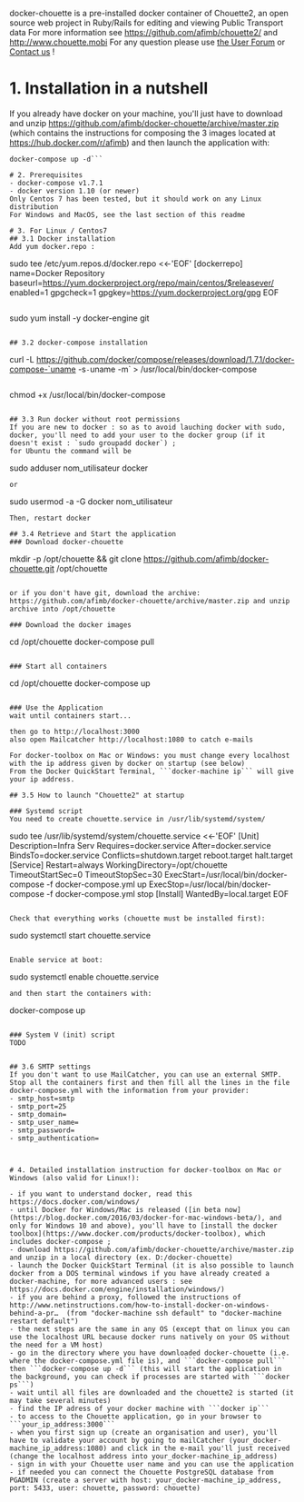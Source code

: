 docker-chouette is a pre-installed docker container 
of Chouette2, an open source web project in Ruby/Rails for editing and viewing Public Transport data
For more information see https://github.com/afimb/chouette2/
and http://www.chouette.mobi
For any question please use [the User Forum](http://forum.chouette.mobi/index.php) or [Contact us](http://www.chouette.mobi/club-utilisateurs/contact-support/) !

# 1. Installation in a nutshell
If you already have docker on your machine,
you'll just have to download and unzip https://github.com/afimb/docker-chouette/archive/master.zip 
(which contains the instructions for composing the 3 images located at https://hub.docker.com/r/afimb)
and then launch the application with:
```docker-compose pull
docker-compose up -d```

# 2. Prerequisites
- docker-compose v1.7.1
- docker version 1.10 (or newer)
Only Centos 7 has been tested, but it should work on any Linux distribution
For Windows and MacOS, see the last section of this readme

# 3. For Linux / Centos7
## 3.1 Docker installation
Add yum docker.repo :

```
sudo tee /etc/yum.repos.d/docker.repo <<-'EOF'
[dockerrepo]
name=Docker Repository
baseurl=https://yum.dockerproject.org/repo/main/centos/$releasever/
enabled=1
gpgcheck=1
gpgkey=https://yum.dockerproject.org/gpg
EOF
```

```
sudo yum install -y docker-engine git
```

## 3.2 docker-compose installation
```
curl -L https://github.com/docker/compose/releases/download/1.7.1/docker-compose-`uname -s`-`uname -m` > /usr/local/bin/docker-compose
```

```
chmod +x /usr/local/bin/docker-compose
```

## 3.3 Run docker without root permissions
If you are new to docker : so as to avoid lauching docker with sudo, docker, you'll need to add your user to the docker group (if it doesn't exist : `sudo groupadd docker`) ;
for Ubuntu the command will be
```
sudo adduser nom_utilisateur docker
```
or
```
sudo usermod -a -G docker nom_utilisateur
```
Then, restart docker

## 3.4 Retrieve and Start the application
### Download docker-chouette
```
mkdir -p /opt/chouette && git clone https://github.com/afimb/docker-chouette.git /opt/chouette
```

or if you don't have git, download the archive: https://github.com/afimb/docker-chouette/archive/master.zip and unzip archive into /opt/chouette

### Download the docker images
```
cd /opt/chouette
docker-compose pull
```

### Start all containers
```
cd /opt/chouette
docker-compose up
```

### Use the Application
wait until containers start...

then go to http://localhost:3000
also open Mailcatcher http://localhost:1080 to catch e-mails

For docker-toolbox on Mac or Windows: you must change every localhost with the ip address given by docker on startup (see below)
From the Docker QuickStart Terminal, ```docker-machine ip``` will give your ip address.

## 3.5 How to launch "Chouette2" at startup

### Systemd script
You need to create chouette.service in /usr/lib/systemd/system/
```
sudo tee /usr/lib/systemd/system/chouette.service <<-'EOF'
[Unit]
Description=Infra Serv
Requires=docker.service
After=docker.service
BindsTo=docker.service
Conflicts=shutdown.target reboot.target halt.target
[Service]
Restart=always
WorkingDirectory=/opt/chouette
TimeoutStartSec=0
TimeoutStopSec=30
ExecStart=/usr/local/bin/docker-compose -f docker-compose.yml up
ExecStop=/usr/local/bin/docker-compose -f docker-compose.yml stop
[Install]
WantedBy=local.target
EOF
```

Check that everything works (chouette must be installed first):
```
sudo systemctl start chouette.service
```

Enable service at boot:
```
sudo systemctl enable chouette.service
```
and then start the containers with:
```
docker-compose up
```

### System V (init) script
TODO


## 3.6 SMTP settings
If you don't want to use MailCatcher, you can use an external SMTP.
Stop all the containers first and then fill all the lines in the file docker-compose.yml with the information from your provider:
- smtp_host=smtp
- smtp_port=25
- smtp_domain=
- smtp_user_name=
- smtp_password=
- smtp_authentication=



# 4. Detailed installation instruction for docker-toolbox on Mac or Windows (also valid for Linux!):

- if you want to understand docker, read this https://docs.docker.com/windows/ 
- until Docker for Windows/Mac is released ([in beta now](https://blog.docker.com/2016/03/docker-for-mac-windows-beta/), and only for Windows 10 and above), you'll have to [install the docker toolbox](https://www.docker.com/products/docker-toolbox), which includes docker-compose ;
- download https://github.com/afimb/docker-chouette/archive/master.zip and unzip in a local directory (ex. D:/docker-chouette)
- launch the Docker QuickStart Terminal (it is also possible to launch docker from a DOS terminal windows if you have already created a docker-machine, for more advanced users : see https://docs.docker.com/engine/installation/windows/)
- if you are behind a proxy, followed the instructions of http://www.netinstructions.com/how-to-install-docker-on-windows-behind-a-pr…  (from "docker-machine ssh default" to "docker-machine restart default")
- the next steps are the same in any OS (except that on linux you can use the localhost URL because docker runs natively on your OS without the need for a VM host)
- go in the directory where you have downloaded docker-chouette (i.e. where the docker-compose.yml file is), and ```docker-compose pull``` then ```docker-compose up -d``` (this will start the application in the background, you can check if processes are started with ```docker ps```)
- wait until all files are downloaded and the chouette2 is started (it may take several minutes)
- find the IP adress of your docker machine with ```docker ip```
- to access to the Chouette application, go in your browser to ```your_ip_address:3000```
- when you first sign up (create an organisation and user), you'll have to validate your account by going to mailCatcher (your_docker-machine_ip_address:1080) and click in the e-mail you'll just received (change the localhost address into your_docker-machine_ip_address)
- sign in with your Chouette user name and you can use the application
- if needed you can connect the Chouette PostgreSQL database from  PGADMIN (create a server with host: your_docker-machine_ip_address, port: 5433, user: chouette, password: chouette)
